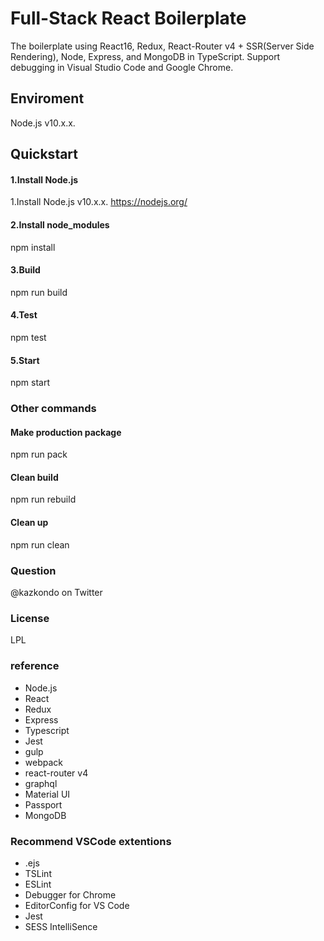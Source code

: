 ﻿# Full-Stack React Boilerplate

The boilerplate using React16, Redux, React-Router v4 + SSR(Server Side Rendering), Node, Express, and MongoDB in TypeScript.
Support debugging in Visual Studio Code and Google Chrome.

## Enviroment

Node.js v10.x.x.

## Quickstart

#### 1.Install Node.js

1.Install Node.js v10.x.x.
https://nodejs.org/

#### 2.Install node_modules

npm install

#### 3.Build

npm run build

#### 4.Test

npm test

#### 5.Start

npm start

### Other commands

#### Make production package

npm run pack



#### Clean build

npm run rebuild

#### Clean up

npm run clean

### Question

@kazkondo on Twitter

### License

LPL

### reference

- Node.js
- React
- Redux
- Express
- Typescript
- Jest
- gulp
- webpack
- react-router v4
- graphql
- Material UI
- Passport
- MongoDB

### Recommend VSCode extentions

- .ejs
- TSLint
- ESLint
- Debugger for Chrome
- EditorConfig for VS Code
- Jest
- SESS IntelliSence
